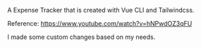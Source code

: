 A Expense Tracker that is created with Vue CLI and Tailwindcss.

Reference: https://www.youtube.com/watch?v=hNPwdOZ3qFU

I made some custom changes based on my needs.
